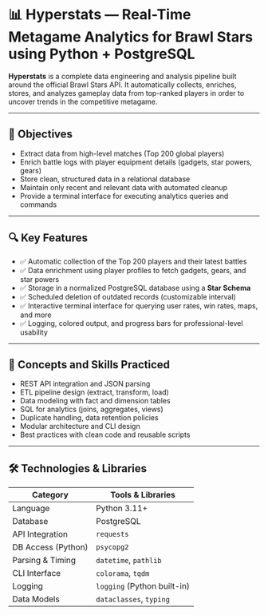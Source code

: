 # 📊 Hyperstats — Real-Time Metagame Analytics for Brawl Stars using Python + PostgreSQL

**Hyperstats** is a complete data engineering and analysis pipeline built around the official Brawl Stars API. It automatically collects, enriches, stores, and analyzes gameplay data from top-ranked players in order to uncover trends in the competitive metagame.

---

## 🚀 Objectives

- Extract data from high-level matches (Top 200 global players)
- Enrich battle logs with player equipment details (gadgets, star powers, gears)
- Store clean, structured data in a relational database
- Maintain only recent and relevant data with automated cleanup
- Provide a terminal interface for executing analytics queries and commands

---

## 🔍 Key Features

- ✅ Automatic collection of the Top 200 players and their latest battles
- ✅ Data enrichment using player profiles to fetch gadgets, gears, and star powers
- ✅ Storage in a normalized PostgreSQL database using a **Star Schema**
- ✅ Scheduled deletion of outdated records (customizable interval)
- ✅ Interactive terminal interface for querying user rates, win rates, maps, and more
- ✅ Logging, colored output, and progress bars for professional-level usability

---

## 🧠 Concepts and Skills Practiced

- REST API integration and JSON parsing
- ETL pipeline design (extract, transform, load)
- Data modeling with fact and dimension tables
- SQL for analytics (joins, aggregates, views)
- Duplicate handling, data retention policies
- Modular architecture and CLI design
- Best practices with clean code and reusable scripts

---

## 🛠️ Technologies & Libraries

| Category         | Tools & Libraries             |
|------------------|-------------------------------|
| Language         | Python 3.11+                  |
| Database         | PostgreSQL                    |
| API Integration  | `requests`                    |
| DB Access (Python)| `psycopg2`                   |
| Parsing & Timing | `datetime`, `pathlib`         |
| CLI Interface    | `colorama`, `tqdm`            |
| Logging          | `logging` (Python built-in)   |
| Data Models      | `dataclasses`, `typing`       |